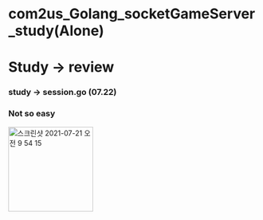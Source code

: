 # com2us_Golang_socketGameServer_study(Alone)
# Study -> review
### study -> session.go (07.22)
### Not so easy

<img width="170" alt="스크린샷 2021-07-21 오전 9 54 15" src="https://user-images.githubusercontent.com/68671394/126413561-e95a24d5-9b77-46bc-b726-68429c8945c5.png">
